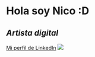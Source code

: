 # **Hola soy Nico :D**
## *Artista digital*
[Mi perfil de LinkedIn](https://www.linkedin.com/in/nicol%C3%A1s-paganini-8a378b1b7/)
![](https://media.licdn.com/dms/image/C4D16AQGiBr9LCkkZJw/profile-displaybackgroundimage-shrink_350_1400/0/1622170142963?e=1709164800&v=beta&t=53xZZyzBHM37nd9vIrNpzoW1CWsoA0nZpAmtZq2G-Us)
